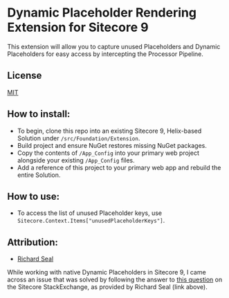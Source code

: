# Dynamic Placeholder Rendering Extension for Sitecore 9

This extension will allow you to capture unused Placeholders and Dynamic Placeholders for easy access by intercepting the Processor Pipeline.

## License
[MIT](/LICENSE.md)

## How to install:
- To begin, clone this repo into an existing Sitecore 9, Helix-based Solution under `/src/Foundation/Extension`.
- Build project and ensure NuGet restores missing NuGet packages.
- Copy the contents of `/App_Config` into your primary web project alongside your existing `/App_Config` files.
- Add a reference of this project to your primary web app and rebuild the entire Solution.

## How to use:
- To access the list of unused Placeholder keys, use `Sitecore.Context.Items["unusedPlaceholderKeys"]`.

## Attribution:
- [Richard Seal](https://sitecore.stackexchange.com/a/7944/3838)

While working with native Dynamic Placeholders in Sitecore 9, I came across an issue that was solved by following the answer to [this question](https://sitecore.stackexchange.com/questions/7943/find-out-if-dynamic-placeholder-has-renderings) on the Sitecore StackExchange, as provided by Richard Seal (link above).